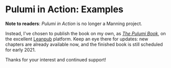 # Pulumi in Action: Examples

**Note to readers**: _Pulumi in Action_ is no longer a Manning project. 

Instead, I've chosen to publish the book on my own, as [_The Pulumi Book_](https://thepulumibook.com), on the excellent [Leanpub](https://leanpub.com/) platform. Keep an eye there for updates: new chapters are already available now, and the finished book is still scheduled for early 2021.

Thanks for your interest and continued support!
